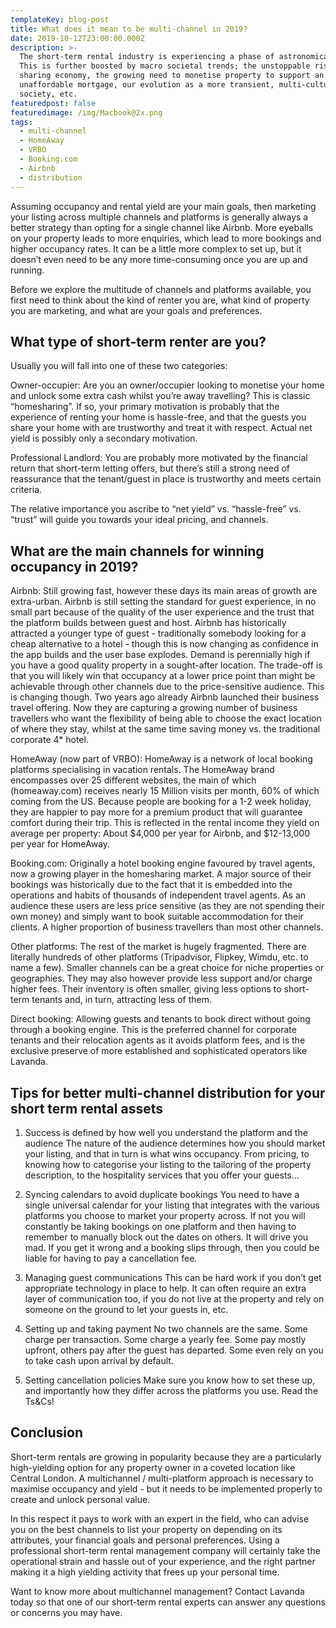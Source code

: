 ```yaml
---
templateKey: blog-post
title: What does it mean to be multi-channel in 2019?
date: 2019-10-12T23:00:00.000Z
description: >-
  The short-term rental industry is experiencing a phase of astronomical growth.
  This is further boosted by macro societal trends; the unstoppable rise of the
  sharing economy, the growing need to monetise property to support an
  unaffordable mortgage, our evolution as a more transient, multi-cultural
  society, etc.
featuredpost: false
featuredimage: /img/Macbook@2x.png
tags:
  - multi-channel
  - HomeAway
  - VRBO
  - Booking.com
  - Airbnb
  - distribution
---
```

Assuming occupancy and rental yield are your main goals, then marketing your listing across multiple channels and platforms is generally always a better strategy than opting for a single channel like Airbnb. More eyeballs on your property leads to more enquiries, which lead to more bookings and higher occupancy rates. It can be a little more complex to set up, but it doesn’t even need to be any more time-consuming once you are up and running.

Before we explore the multitude of channels and platforms available, you first need to think about the kind of renter you are, what kind of property you are marketing, and what are your goals and preferences.

## What type of short-term renter are you?

Usually you will fall into one of these two categories:

Owner-occupier: Are you an owner/occupier looking to monetise your home and unlock some extra cash whilst you’re away travelling? This is classic “homesharing”. If so, your primary motivation is probably that the experience of renting your home is hassle-free, and that the guests you share your home with are trustworthy and treat it with respect. Actual net yield is possibly only a secondary motivation.

Professional Landlord: You are probably more motivated by the financial return that short-term letting offers, but there’s still a strong need of reassurance that the tenant/guest in place is trustworthy and meets certain criteria.

The relative importance you ascribe to “net yield” vs. “hassle-free” vs. “trust” will guide you towards your ideal pricing, and channels.

## What are the main channels for winning occupancy in 2019?

Airbnb: Still growing fast, however these days its main areas of growth are extra-urban. Airbnb is still setting the standard for guest experience, in no small part because of the quality of the user experience and the trust that the platform builds between guest and host. Airbnb has historically attracted a younger type of guest - traditionally somebody looking for a cheap alternative to a hotel - though this is now changing as confidence in the app builds and the user base explodes. Demand is perennially high if you have a good quality property in a sought-after location. The trade-off is that you will likely win that occupancy at a lower price point than might be achievable through other channels due to the price-sensitive audience. This is changing though. Two years ago already Airbnb launched their business travel offering. Now they are capturing a growing number of business travellers who want the flexibility of being able to choose the exact location of where they stay, whilst at the same time saving money vs. the traditional corporate 4* hotel. 

HomeAway (now part of VRBO): HomeAway is a network of local booking platforms specialising in vacation rentals. The HomeAway brand encompasses over 25 different websites, the main of which (homeaway.com) receives nearly 15 Million visits per month, 60% of which coming from the US. Because people are booking for a 1-2 week holiday, they are happier to pay more for a premium product that will guarantee comfort during their trip. This is reflected in the rental income they yield on average per property: About $4,000 per year for Airbnb, and $12-13,000 per year for HomeAway.

Booking.com: Originally a hotel booking engine favoured by travel agents, now a growing player in the homesharing market. A major source of their bookings was historically due to the fact that it is embedded into the operations and habits of thousands of independent travel agents. As an audience these users are less price sensitive (as they are not spending their own money) and simply want to book suitable accommodation for their clients. A higher proportion of business travellers than most other channels.

Other platforms: The rest of the market is hugely fragmented. There are literally hundreds of other platforms (Tripadvisor, Flipkey, Wimdu, etc. to name a few). Smaller channels can be a great choice for niche properties or geographies. They may also however provide less support and/or charge higher fees. Their inventory is often smaller, giving less options to short-term tenants and, in turn, attracting less of them.

Direct booking: Allowing guests and tenants to book direct without going through a booking engine. This is the preferred channel for corporate tenants and their relocation agents as it avoids platform fees, and is the exclusive preserve of more established and sophisticated operators like Lavanda.

## Tips for better multi-channel distribution for your short term rental assets

1. Success is defined by how well you understand the platform and the audience The nature of the audience determines how you should market your listing, and that in turn is what wins occupancy. From pricing, to knowing how to categorise your listing to the tailoring of the property description, to the hospitality services that you offer your guests…

2. Syncing calendars to avoid duplicate bookings You need to have a single universal calendar for your listing that integrates with the various platforms you choose to market your property across. If not you will constantly be taking bookings on one platform and then having to remember to manually block out the dates on others. It will drive you mad. If you get it wrong and a booking slips through, then you could be liable for having to pay a cancellation fee.

3. Managing guest communications This can be hard work if you don’t get appropriate technology in place to help. It can often require an extra layer of communication too, if you do not live at the property and rely on someone on the ground to let your guests in, etc.

4. Setting up and taking payment No two channels are the same. Some charge per transaction. Some charge a yearly fee. Some pay mostly upfront, others pay after the guest has departed. Some even rely on you to take cash upon arrival by default.

5. Setting cancellation policies Make sure you know how to set these up, and importantly how they differ across the platforms you use. Read the Ts&Cs!

## Conclusion

Short-term rentals are growing in popularity because they are a particularly high-yielding option for any property owner in a coveted location like Central London. A multichannel / multi-platform approach is necessary to maximise occupancy and yield - but it needs to be implemented properly to create and unlock personal value.

In this respect it pays to work with an expert in the field, who can advise you on the best channels to list your property on depending on its attributes, your financial goals and personal preferences. Using a professional short-term rental management company will certainly take the operational strain and hassle out of your experience, and the right partner making it a high yielding activity that frees up your personal time.

Want to know more about multichannel management? Contact Lavanda today so that one of our short-term rental experts can answer any questions or concerns you may have.
